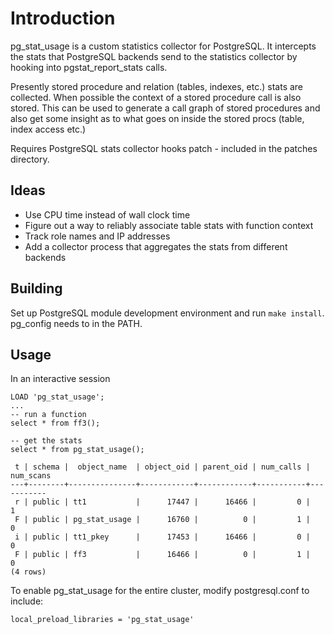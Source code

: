 # Introduction
pg\_stat\_usage is a custom statistics collector for PostgreSQL. It intercepts
the stats that PostgreSQL backends send to the statistics collector by hooking 
into pgstat\_report\_stats calls.

Presently stored procedure and relation (tables, indexes, etc.) stats are
collected.  When possible the context of a stored procedure call is also
stored. This can be used to generate a call graph of stored procedures and also
get some insight as to what goes on inside the stored procs (table, index
access etc.)

Requires PostgreSQL stats collector hooks patch - included in the patches directory.

## Ideas
 * Use CPU time instead of wall clock time
 * Figure out a way to reliably associate table stats with function context
 * Track role names and IP addresses
 * Add a collector process that aggregates the stats from different backends

## Building
Set up PostgreSQL module development environment and run `make install`. pg\_config needs to in the PATH.

## Usage
In an interactive session
```
LOAD 'pg_stat_usage';
...
-- run a function
select * from ff3();

-- get the stats
select * from pg_stat_usage();

 t | schema |  object_name  | object_oid | parent_oid | num_calls | num_scans
---+--------+---------------+------------+------------+-----------+-----------
 r | public | tt1           |      17447 |      16466 |         0 |         1
 F | public | pg_stat_usage |      16760 |          0 |         1 |         0
 i | public | tt1_pkey      |      17453 |      16466 |         0 |         0
 F | public | ff3           |      16466 |          0 |         1 |         0
(4 rows)
```

To enable pg\_stat\_usage for the entire cluster, modify postgresql.conf to include:

```
local_preload_libraries = 'pg_stat_usage'
```

